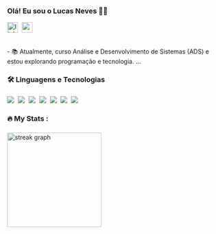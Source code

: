 
<h3 align="left">Olá! Eu sou o Lucas Neves 👩‍💻</h3>

<div align="left">
  <img src="https://img.shields.io/static/v1?message=LinkedIn&logo=linkedin&label=&color=0077B5&logoColor=white&labelColor=&style=for-the-badge" height="25" alt="linkedin logo"  />
<img width="1" />
  <img src="https://img.shields.io/badge/Gmail-D14836?style=for-the-badge&logo=gmail&logoColor=white" height="25" alt="gmail logo"

</div>

<p align="left"><br>- 📚 Atualmente, curso Análise e Desenvolvimento de Sistemas (ADS) e estou explorando programação e tecnologia. ...<br></p>

###

<h3 align="left">🛠 Linguagens e Tecnologias</h3>

###

<div align="left">
  <img src="https://img.shields.io/badge/JavaScript-F7DF1E?style=for-the-badge&logo=javascript&logoColor=black"  />
  <img width="1" />
  <img src="https://img.shields.io/badge/TypeScript-007ACC?style=for-the-badge&logo=typescript&logoColor=white"  />
  <img width="1" />
  <img src="https://img.shields.io/badge/HTML-239120?style=for-the-badge&logo=html5&logoColor=white"  />
  <img width="1" />
  <img src="https://img.shields.io/badge/CSS-239120?&style=for-the-badge&logo=css3&logoColor=white"  />
  <img width="1" />
  <img src="https://img.shields.io/badge/Python-14354C?style=for-the-badge&logo=python&logoColor=white"  />
  <img width="1" />
  <img src="https://img.shields.io/badge/Java-ED8B00?style=for-the-badge&logo=openjdk&logoColor=white"  />
  <img width="1" />
  <img src="https://img.shields.io/badge/C%23-239120?style=for-the-badge&logo=c-sharp&logoColor=white"  />
 
</div>

###

<h3 align="left">🔥   My Stats :</h3>

###

<div align="left">
  <img src="https://streak-stats.demolab.com?user=maurodesouza&locale=en&mode=daily&theme=dark&hide_border=false&border_radius=5&order=3" height="220" alt="streak graph"  />
</div>

###
